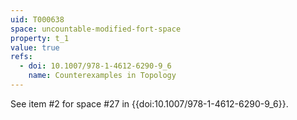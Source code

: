 ```yaml
---
uid: T000638
space: uncountable-modified-fort-space
property: t_1
value: true
refs:
  - doi: 10.1007/978-1-4612-6290-9_6
    name: Counterexamples in Topology
---
```

See item #2 for space #27 in {{doi:10.1007/978-1-4612-6290-9_6}}.
